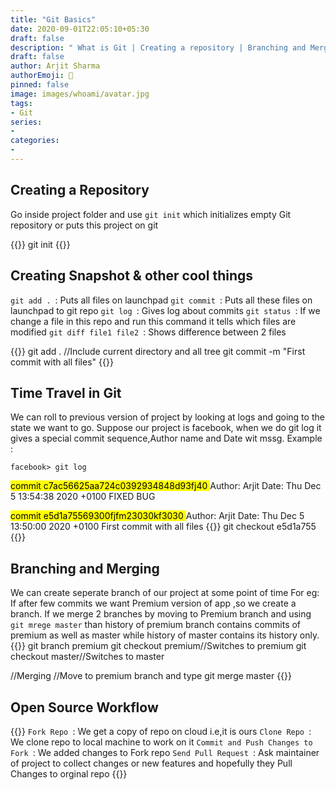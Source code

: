 ```yaml
---
title: "Git Basics"
date: 2020-09-01T22:05:10+05:30
draft: false
description: " What is Git | Creating a repository | Branching and Merging | Open Source Workflow "
draft: false
author: Arjit Sharma
authorEmoji: 🤖
pinned: false
image: images/whoami/avatar.jpg
tags:
- Git
series:
- 
categories:
- 
---
```


## Creating a Repository
Go inside project folder and use `git init` which initializes empty Git repository or puts this project on git

{{<highlight bash>}}
	git init
{{</highlight>}}


## Creating Snapshot & other cool things
`git add . `: Puts all files on launchpad
`git commit `: Puts all these files on launchpad to git repo
`git log `: Gives log about commits
`git status `: If we change a file in this repo and run this command it tells which files are modified
`git diff file1 file2 `: Shows difference between 2 files

{{<highlight bash>}}
git add . //Include current directory and all tree
git commit -m "First commit with all files"
{{</highlight>}}


## Time Travel in Git
We can roll to previous version of project by looking at logs and going to the state we want to go.
Suppose our project is facebook, when we do git log it gives a special commit sequence,Author name and Date wit mssg. Example :

`facebook> git log`

<mark> commit c7ac56625aa724c0392934848d93fj40 </mark>
Author: Arjit
Date: Thu Dec 5 13:54:38 2020 +0100
  FIXED BUG

<mark> commit e5d1a75569300fjfm23030kf3030 </mark>
Author: Arjit
Date: Thu Dec 5 13:50:00 2020 +0100
  First commit with all files
{{<highlight bash>}}
 git checkout e5d1a755
{{</highlight>}}


## Branching and Merging
We can create seperate branch of our project at some point of time For eg: If after few commits we want Premium version of app ,so we create a branch.
If we merge 2 branches by moving to Premium branch and using `git mrege master` than history of premium branch contains commits of premium as well as master while history of master contains its history only.
{{<highlight bash>}}
git branch premium
git checkout premium//Switches to premium
git checkout master//Switches to master


//Merging
//Move to premium branch and type
git merge master
{{</highlight>}}


## Open Source Workflow
{{<highlight bash>}}
`Fork Repo `: We get a copy of repo on cloud i.e,it is ours
`Clone Repo `: We clone repo to local machine to work on it
`Commit and Push Changes to Fork `: We added changes to Fork repo
`Send Pull Request `: Ask maintainer of project to collect changes or new features and hopefully they Pull Changes to orginal repo
{{</highlight>}}
